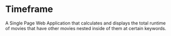 # Timeframe
A Single Page Web Application that calculates and displays the total runtime of movies that have other movies nested inside of them at certain keywords.
